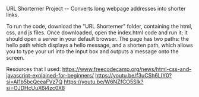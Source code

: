 URL Shorterner Project -- Converts long webpage addresses into shorter links.

To run the code, download the "URL Shorterner" folder, containing the html, css, and js files. Once downloaded, open the index.html code and run it; it should open a server in your default browser. The page has two paths: the hello path which displays a hello message, and a shorten path, which allows you to type your url into the input box and outputs a message onto the screen.


Resources that I used: 
https://www.freecodecamp.org/news/html-css-and-javascript-explained-for-beginners/
https://youtu.be/f3uCSh6LIY0?si=AI1b5bcQeeaFVz7Q
https://youtu.be/W6NZfCO5SIk?si=OJDHcUuX6i4zc0X8
